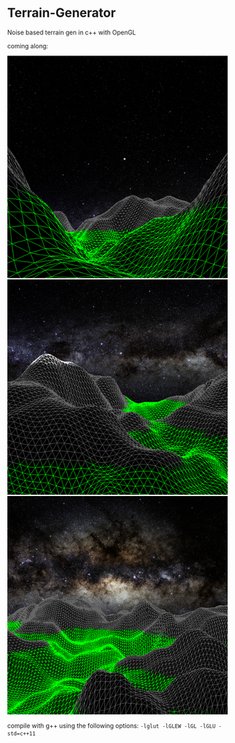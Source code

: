 # Terrain-Generator
Noise based terrain gen in c++ with OpenGL


coming along:


![4-22-1](https://raw.githubusercontent.com/L-u-k-e/Terrain-Generator/master/screenshots/4-22-1.png)
![4-22-2](https://raw.githubusercontent.com/L-u-k-e/Terrain-Generator/master/screenshots/4-22-2.png)
![4-22-3](https://raw.githubusercontent.com/L-u-k-e/Terrain-Generator/master/screenshots/4-22-3.png)




compile with g++ using the following options: `-lglut -lGLEW -lGL -lGLU -std=c++11`
